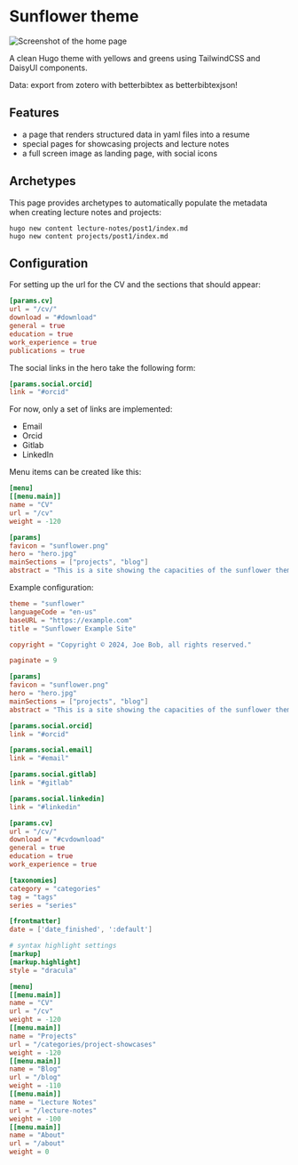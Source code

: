 # Sunflower theme

![Screenshot of the home page](https://gitlab.com/Ruberhauptmann/sunflower/-/raw/main/images/screenshot.png)

A clean Hugo theme with yellows and greens using TailwindCSS and DaisyUI components.

Data: export from zotero with betterbibtex as betterbibtexjson!

## Features

- a page that renders structured data in yaml files into a resume
- special pages for showcasing projects and lecture notes
- a full screen image as landing page, with social icons

## Archetypes

This page provides archetypes to automatically populate the metadata when creating lecture notes and projects:
```shell
hugo new content lecture-notes/post1/index.md
hugo new content projects/post1/index.md
```

## Configuration

For setting up the url for the CV and the sections that should appear:
```toml
[params.cv]
url = "/cv/"
download = "#download"
general = true
education = true
work_experience = true
publications = true
```

The social links in the hero take the following form:
```toml
[params.social.orcid]
link = "#orcid"
```
For now, only a set of links are implemented:
- Email
- Orcid
- Gitlab
- LinkedIn

Menu items can be created like this:
```toml
[menu]
[[menu.main]]
name = "CV"
url = "/cv"
weight = -120
```


```toml
[params]
favicon = "sunflower.png"
hero = "hero.jpg"
mainSections = ["projects", "blog"]
abstract = "This is a site showing the capacities of the sunflower theme for hugo."
```

Example configuration:
```toml
theme = "sunflower"
languageCode = "en-us"
baseURL = "https://example.com"
title = "Sunflower Example Site"

copyright = "Copyright © 2024, Joe Bob, all rights reserved."

paginate = 9

[params]
favicon = "sunflower.png"
hero = "hero.jpg"
mainSections = ["projects", "blog"]
abstract = "This is a site showing the capacities of the sunflower theme for hugo."

[params.social.orcid]
link = "#orcid"

[params.social.email]
link = "#email"

[params.social.gitlab]
link = "#gitlab"

[params.social.linkedin]
link = "#linkedin"

[params.cv]
url = "/cv/"
download = "#cvdownload"
general = true
education = true
work_experience = true

[taxonomies]
category = "categories"
tag = "tags"
series = "series"

[frontmatter]
date = ['date_finished', ':default']

# syntax highlight settings
[markup]
[markup.highlight]
style = "dracula"

[menu]
[[menu.main]]
name = "CV"
url = "/cv"
weight = -120
[[menu.main]]
name = "Projects"
url = "/categories/project-showcases"
weight = -120
[[menu.main]]
name = "Blog"
url = "/blog"
weight = -110
[[menu.main]]
name = "Lecture Notes"
url = "/lecture-notes"
weight = -100
[[menu.main]]
name = "About"
url = "/about"
weight = 0
```
